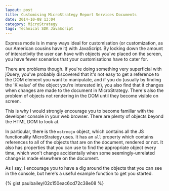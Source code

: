 ```yaml
---
layout: post
title: Customising MicroStrategy Report Services Documents
date: 2014-10-08 13:04
category: MicroStrategy
tags: Technical SDK JavaScript
---
```


Express mode is in many ways ideal for customisation (or customization, as our American cousins have it) with JavaScript. By locking down the amount of interactivity the user can have with objects you've placed on the screen, you have fewer scenarios that your customisations have to cater for.

There are problems though. If you're doing something very superficial with jQuery, you've probably discovered that it's not easy to get a reference to the DOM element you want to manipulate, and if you do (usually by finding the 'K value' of the object you're interested in), you also find that it changes when changes are made to the document in MicroStrategy. There's also the problem of objects not rendering in the DOM until they become visible on screen.

This is why I would strongly encourage you to become familiar with the developer console in your web browser. There are plenty of objects beyond the HTML DOM to look at.

In particular, there is the `mstrmojo` object, which contains all the JS functionality MicroStrategy uses. It has an `all` property which contains references to all of the objects that are on the document, rendered or not. It also has properties that you can use to find the appropriate object every time, which won't change accidentally when some seemingly-unrelated change is made elsewhere on the document.

As I say, I encourage you to have a dig around the objects that you can see in the console, but here's a useful example function to get you started.

{% gist paulbailey/02c150eac6cd72c38e08 %}